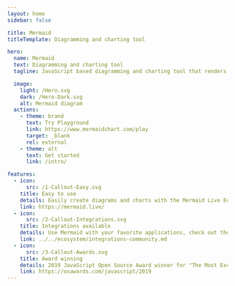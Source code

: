 ```yaml
---
layout: home
sidebar: false

title: Mermaid
titleTemplate: Diagramming and charting tool

hero:
  name: Mermaid
  text: Diagramming and charting tool
  tagline: JavaScript based diagramming and charting tool that renders Markdown-inspired text definitions to create and modify diagrams dynamically.

  image:
    light: /Hero.svg
    dark: /Hero-Dark.svg
    alt: Mermaid diagram
  actions:
    - theme: brand
      text: Try Playground
      link: https://www.mermaidchart.com/play
      target: _blank
      rel: external
    - theme: alt
      text: Get started
      link: /intro/

features:
  - icon:
      src: /1-Callout-Easy.svg
    title: Easy to use
    details: Easily create diagrams and charts with the Mermaid Live Editor.
    link: https://mermaid.live/
  - icon:
      src: /2-Callout-Integrations.svg
    title: Integrations available
    details: Use Mermaid with your favorite applications, check out the integrations list.
    link: ../../ecosystem/integrations-community.md
  - icon:
      src: /3-Callout-Awards.svg
    title: Award winning
    details: 2019 JavaScript Open Source Award winner for "The Most Exciting Use of Technology".
    link: https://osawards.com/javascript/2019
---
```

